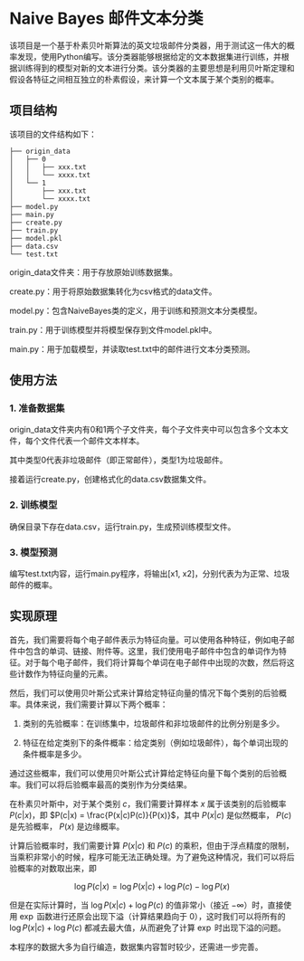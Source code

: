 # Naive Bayes 邮件文本分类

该项目是一个基于朴素贝叶斯算法的英文垃圾邮件分类器，用于测试这一伟大的概率发现，使用Python编写。该分类器能够根据给定的文本数据集进行训练，并根据训练得到的模型对新的文本进行分类。该分类器的主要思想是利用贝叶斯定理和假设各特征之间相互独立的朴素假设，来计算一个文本属于某个类别的概率。

## 项目结构

该项目的文件结构如下：

```
├── origin_data
│   ├── 0
│   │   ├── xxx.txt
│   │   └── xxxx.txt
│   └── 1
│       ├── xxx.txt
│       └── xxxx.txt
├── model.py
├── main.py
├── create.py
├── train.py
├── model.pkl
├── data.csv
└── test.txt
```
origin_data文件夹：用于存放原始训练数据集。

create.py：用于将原始数据集转化为csv格式的data文件。

model.py：包含NaiveBayes类的定义，用于训练和预测文本分类模型。

train.py：用于训练模型并将模型保存到文件model.pkl中。

main.py：用于加载模型，并读取test.txt中的邮件进行文本分类预测。

## 使用方法

### 1. 准备数据集

origin_data文件夹内有0和1两个子文件夹，每个子文件夹中可以包含多个文本文件，每个文件代表一个邮件文本样本。

其中类型0代表非垃圾邮件（即正常邮件），类型1为垃圾邮件。

接着运行create.py，创建格式化的data.csv数据集文件。

### 2. 训练模型

确保目录下存在data.csv，运行train.py，生成预训练模型文件。

### 3. 模型预测

编写test.txt内容，运行main.py程序，将输出[x1, x2]，分别代表为为正常、垃圾邮件的概率。

## 实现原理

首先，我们需要将每个电子邮件表示为特征向量。可以使用各种特征，例如电子邮件中包含的单词、链接、附件等。这里，我们使用电子邮件中包含的单词作为特征。对于每个电子邮件，我们将计算每个单词在电子邮件中出现的次数，然后将这些计数作为特征向量的元素。

然后，我们可以使用贝叶斯公式来计算给定特征向量的情况下每个类别的后验概率。具体来说，我们需要计算以下两个概率：

1. 类别的先验概率：在训练集中，垃圾邮件和非垃圾邮件的比例分别是多少。

2. 特征在给定类别下的条件概率：给定类别（例如垃圾邮件），每个单词出现的条件概率是多少。

通过这些概率，我们可以使用贝叶斯公式计算给定特征向量下每个类别的后验概率。我们可以将后验概率最高的类别作为分类结果。

在朴素贝叶斯中，对于某个类别 $c$，我们需要计算样本 $x$ 属于该类别的后验概率 $P(c|x)$，即 $P(c|x) = \frac{P(x|c)P(c)}{P(x)}$，其中 $P(x|c)$ 是似然概率， $P(c)$ 是先验概率， $P(x)$ 是边缘概率。

计算后验概率时，我们需要计算 $P(x|c)$ 和 $P(c)$ 的乘积，但由于浮点精度的限制，当乘积非常小的时候，程序可能无法正确处理。为了避免这种情况，我们可以将后验概率的对数取出来，即

$$
\log P(c|x) = \log P(x|c) + \log P(c) - \log P(x)
$$

但是在实际计算时，当 $\log P(x|c) + \log P(c)$ 的值非常小（接近 $-\infty$）时，直接使用 $\exp$ 函数进行还原会出现下溢（计算结果趋向于 $0$），这时我们可以将所有的 $\log P(x|c) + \log P(c)$ 都减去最大值，从而避免了计算 $\exp$ 时出现下溢的问题。

本程序的数据大多为自行编造，数据集内容暂时较少，还需进一步完善。